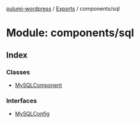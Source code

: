 [pulumi-wordpress](../README.md) / [Exports](../modules.md) / components/sql

# Module: components/sql

## Index

### Classes

* [MySQLComponent](../classes/components_sql.mysqlcomponent.md)

### Interfaces

* [MySQLConfig](../interfaces/components_sql.mysqlconfig.md)
